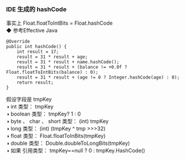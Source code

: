 ### IDE 生成的 hashCode  
事实上 Float.floatToIntBits = Float.hashCode  
◆ 参考Effective Java  
```
@Override
public int hashCode() {
    int result = 17;
    result = 31 * result + age;
    result = 31 * result + name.hashCode();
    result = 31 * result + (balance != +0.0f ? Float.floatToIntBits(balance) : 0);
    result = 31 * result + (age != 0 ? Integer.hashCode(age) : 0);
    return result;
}
```
假设字段是 tmpKey      
◑ int 类型： tmpKey  
◑ boolean 类型： tmpKey? 1 : 0  
◑ byte 、 char 、 short 类型： (int) tmpKey  
◑ long 类型： (int) (tmpKey ^ tmp >>>32)  
◑ float 类型： Float.floatToInBits(tmpKey)  
◑ double 类型： Double.doubleToLongBits(tmpKey)  
◑ 如果 引用类型： tmpKey==null ? 0 : tmpKey.HashCode()   

